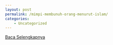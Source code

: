 ```yaml
---
layout: post
permalink: /mimpi-membunuh-orang-menurut-islam/
categories:
    - Uncategorized
---
```


[Baca Selengkapnya](/08)
